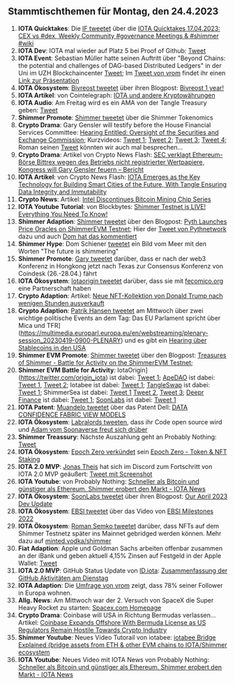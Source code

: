 ## Stammtischthemen für Montag, den 24.4.2023

1. **IOTA Quicktakes**: Die [IF tweetet](2023-04-24/README.md) über die [IOTA Quicktakes 17.04.2023: CEX vs #dex, Weekly Community #governance Meetings & #shimmer #wiki](https://www.youtube.com/watch?v=wgfZMybWiqc&list=PLMbc46iGTB_QyqqU-QwbFsrVd9-HN55i_&index=1)
2. **IOTA Dev**: IOTA mal wieder auf Platz 5 bei Proof of Github: [Tweet](https://twitter.com/ProofofGitHub/status/1648234930051137537?s=20)
3. **IOTA Event**: Sebastian Müller hatte seinen Auftritt über "Beyond Chains: the potential and challenges of DAG-based Distributed Ledgers" in der Uni im UZH Blockchaincenter [Tweet](https://twitter.com/uzh_blockchain/status/1647904420162682889?s=20); Im [Tweet von vrom](https://twitter.com/Vrom14286662/status/1648952882501230592?s=20) findet ihr einen [Link zur Präsentation](https://drive.google.com/file/d/1rjE-qoyncIoFVhP5u-ekesOrdNDqU9C9/view)
4. **IOTA Ökosystem**: [Bivreost tweetet](https://twitter.com/bivreost/status/1648053662504087552?s=20) über ihren Blogpost: [Bivreost 1 year!](https://bivreostwallet.medium.com/%D0%B1%D0%B8%D0%B2%D1%80%D0%B5%D0%BE%D1%81%D1%82-1-%D0%B3%D0%BE%D0%B4-1a6d8d268515)
5. **IOTA Artikel**: von Cointelegraph: [IOTA und andere Kryptowährungen](https://de.cointelegraph.com/learn/iota-und-andere-kryptow%C3%A4hrungen)
6. **IOTA Audio**: Am Freitag wird es ein AMA von der Tangle Treasury geben: [Tweet](https://twitter.com/TangleTreasury/status/1648038757394706443?s=20)
7. **Shimmer Promote**: [Shimmer tweetet](https://twitter.com/shimmernet/status/1648219871279210497?s=20) über die Shimmer Tokenomics
8. **Crypto Drama**: Gary Gensler will testify before the House Financial Services Committee: [Hearing Entitled: Oversight of the Securities and Exchange Commission](https://www.youtube.com/watch?v=DmipafFCli0); Kurzvideos: [Tweet 1](https://twitter.com/CryptoNewsFlas3/status/1648558408344150018?s=20); [Tweet 2](https://twitter.com/1CrypticPoet/status/1648360519588347905?s=20); [Tweet 3](https://twitter.com/WatcherGuru/status/1648387358696284167?s=20); [Tweet 4](https://twitter.com/digitalassetbuy/status/1648348362658418688?s=20); Roman seinen [Tweet](https://twitter.com/RomanReher/status/1648353672416354305?s=20) könnten wir auch mal besprechen...
9. **Crypto Drama**: Artikel von Crypto News Flash: [SEC verklagt Ethereum-Börse Bittrex wegen des Betriebs nicht registrierter Wertpapiere, Kongress will Gary Gensler feuern – Bericht](https://www.crypto-news-flash.com/de/sec-verklagt-ethereum-boerse-bittrex-wegen-des-betriebs-nicht-registrierter-wertpapiere-kongress-will-gary-gensler-feuern-bericht/?feed_id=14813&_unique_id=643e5f2935d46)
10. **IOTA Artikel**: von Crypto News Flash: [IOTA Emerges as the Key Technology for Building Smart Cities of the Future, With Tangle Ensuring Data Integrity and Immutability](https://www.crypto-news-flash.com/iota-emerges-as-the-key-technology-for-building-smart-cities-of-the-future-with-tangle-ensuring-data-integrity-and-immutability/)
11. **Crypto News**: Artikel: [Intel Discontinues Bitcoin Mining Chip Series](https://www.coindesk.com/tech/2023/04/18/intel-discontinues-bitcoin-mining-chip-series/)
12. **IOTA Youtube Tutorial**: von Blockbytes: [Shimmer Testnet is LIVE! Everything You Need To Know!](https://www.youtube.com/watch?v=uPI8VzPeCT0)
13. **Shimmer Adaption**: [Shimmer tweetet](https://twitter.com/shimmernet/status/1648310420396965889?s=20) über den Blogpost: [Pyth Launches Price Oracles on ShimmerEVM Testnet](https://blog.shimmer.network/pyth-launches-on-shimmerevm-testnet/); Hier der [Tweet von Pythnetwork](https://twitter.com/PythNetwork/status/1648311792597344262?s=20) dazu und auch [Dom hat das kommentiert](https://twitter.com/DomSchiener/status/1648314021236424705?s=20)
14. **Shimmer Hype**: Dom Schiener [tweetet](https://twitter.com/DomSchiener/status/1648402860764266498?s=20) ein Bild vom Meer mit den Worten "The future is shimmering"
15. **Shimmer Promote**: [Gary tweetet](https://twitter.com/GarrettBullish/status/1648557382635597825?s=20) darüber, dass er nach der web3 Konferenz in Hongkong jetzt nach Texas zur Consensus Konferenz von Coindesk (26.-28.04.) fährt
16. **IOTA Ökosystem**: [Iotaorigin tweetet](https://twitter.com/origin_iota/status/1528717699928440833?s=20) darüber, dass sie mit [fecomico.org](https://fecomico.org/) eine Partnerschaft haben
17. **Crypto Adaption**: Artikel: [Neue NFT-Kollektion von Donald Trump nach wenigen Stunden ausverkauft](https://www.btc-echo.de/schlagzeilen/neue-nft-kollektion-von-donald-trump-nach-wenigen-stunden-ausverkauft-162933/)
18. **Crypto Adaption**: [Patrik Hansen tweetet](https://twitter.com/paddi_hansen/status/1648628399089303552?s=20) am Mittwoch über zwei wichtige politische Events an dem Tag: Das EU Parlament spricht über Mica und TFR](https://multimedia.europarl.europa.eu/en/webstreaming/plenary-session_20230419-0900-PLENARY) und es gibt ein [Hearing über Stablecoins in den USA](https://www.youtube.com/watch?v=ti0CDUxTAWI)
19. **Shimmer EVM Promote**: [Shimmer tweetet](https://twitter.com/shimmernet/status/1648672810426826752?s=20) über den Blogpost: [Treasures of Shimmer - Battle for Activity on the ShimmerEVM Testnet](https://blog.shimmer.network/treasures-of-shimmer-announcement/); 
20. **Shimmer EVM Battle for Activity**: IotaOrigin](https://twitter.com/origin_iota) ist dabei: [Tweet 1](https://twitter.com/origin_iota/status/1648674285861363712?s=20); [ApeDAO](https://twitter.com/iotapes) ist dabei: [Tweet 1](https://twitter.com/Vrom14286662/status/1648679182061166592?s=20), [Tweet 2](https://twitter.com/0xAlphaRho/status/1648976098275852289?s=20); Iotabee ist dabei: [Tweet 1](https://twitter.com/iotabee/status/1648680079134793728?s=20); [TangleSwap](https://twitter.com/TangleSwap) ist dabei: [Tweet 1](https://twitter.com/TangleSwap/status/1648682268855095297?s=20); ShimmerSea ist dabei: [Tweet 1](https://twitter.com/ShimmerSeaDEX/status/1646073776855982080?s=20) [Tweet 2](https://twitter.com/ShimmerSeaDEX/status/1648738494468980748?s=20), [Tweet 3](https://twitter.com/ShimmerSeaDEX/status/1648929492323246082?s=20); [Deepr Finance](https://twitter.com/DeeprFinance) ist dabei: [Tweet 1](https://twitter.com/DeeprFinance/status/1648682275976912896?s=20); [SoonLabs](https://twitter.com/soon_labs) ist dabei: [Tweet 1](https://twitter.com/soon_labs/status/1648743200113426432?s=20)
21. **IOTA Patent**: [Muandelo tweetet](https://twitter.com/muandelo/status/1648703135685177344?s=20) über das Patent Dell: [DATA CONFIDENCE FABRIC VIEW MODELS](https://worldwide.espacenet.com/patent/search/family/085796796/publication/US2023113941A1?q=pn%3DUS2023113941A1)
22. **IOTA Ökosystem**: [Labralords tweeten](https://twitter.com/labralords/status/1648650814590791686?s=20), dass ihr Code open source wird und [Adam vom Soonaverse freut sich drüber](https://twitter.com/adam_unchained/status/1648718729151397892?s=20)
23. **Shimmer Treassury**: Nächste Auszahlung geht an Probably Nothing: [Tweet](https://twitter.com/TangleTreasury/status/1648722745771827201?s=20)
24. **IOTA Ökosystem**: [Epoch Zero verkündet](https://twitter.com/Epoch_0/status/1648371770355859467?s=20) sein [Epoch Zero - Token & NFT Staking](https://medium.com/@EpochZer0/staking-657bf6adfe44)
25. **IOTA 2.0 MVP**: [Jonas Theis](https://twitter.com/jonastheis_) hat sich im Discord zum Fortschritt von IOTA 2.0 MVP geäußert: [Tweet mit Screenshot](https://twitter.com/Vrom14286662/status/1648693580100169729?s=20)
26. **IOTA Youtube**: von Probably Nothing: [Schneller als Bitcoin und günstiger als Ethereum. Shimmer erobert den Markt - IOTA News](https://www.youtube.com/watch?v=ZBEnkaGR6Sw)
27. **IOTA Ökosystem**: [SoonLabs tweetet](https://twitter.com/soon_labs/status/1648913450981269504?s=20) über ihren Blogpost: [Our April 2023 Dev Update](https://soonlabs.medium.com/our-april-2023-dev-update-f15827e2b3cd) 
28. **IOTA Ökosystem**: [EBSI tweetet](https://twitter.com/EU_EBSI/status/1648972453916422144?s=20) über das Video von [EBSI Milestones 2022](https://youtu.be/so6oZ5opAA8)
29. **IOTA Ökosystem**: [Roman Semko tweetet](https://twitter.com/romansemko/status/1648961356194881536?s=20) darüber, dass NFTs auf dem Shimmer Testnetz später ins Mainnet gebridged werden können. Mehr dazu auf [minted.vodka/shimmer](https://minted.vodka/shimmer)
30. **Fiat Adaption**: Apple und Goldman Sachs arbeiten offenbar zusammen an der iBank und geben aktuell 4,15% Zinsen auf Festgeld in der Apple Wallet: [Tweet](https://twitter.com/marcfriedrich7/status/1648556385905307649?s=20)
31. **IOTA 2.0 MVP**: GitHub Status Update von [ID.iota](https://twitter.com/id_iota): [Zusammenfassung der GitHub Aktivitäten am Dienstag](https://twitter.com/id_iota/status/1648944605336043522?s=20)
32. **IOTA Adaption**: Die [Umfrage von vrom](https://twitter.com/Vrom14286662/status/1648542075208572929?s=20) zeigt, dass 78% seiner Follower in Europa wohnen. 
33. **Allg. News**: Am Mittwoch war der 2. Versuch von SpaceX die Super Heavy Rocket zu starten: [Spacex.com Homepage](https://www.spacex.com/launches/mission/?missionId=starship-flight-test)
34. **Crypto Drama**: Coinbase will USA in Richtung Bermudas verlassen... Artikel: [Coinbase Expands Offshore With Bermuda License as US Regulators Remain Hostile Towards Crypto Industry](https://coinpedia.org/news/coinbase-expands-offshore-with-bermuda-license-as-us-regulators-remain-hostile-towards-crypto-industry/)
35. **Shimmer Youtube**: Neues Video Tutorail von iotabee: [iotabee Bridge Explained (bridge assets from ETH & other EVM chains to IOTA/Shimmer ecosystem]()
36. **IOTA Youtube**: Neues Video mit IOTA News von Probably Nothing: [Schneller als Bitcoin und günstiger als Ethereum. Shimmer erobert den Markt - IOTA News]() 

